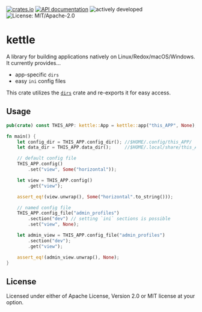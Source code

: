 [![crates.io](https://img.shields.io/crates/v/kettle.svg)](https://crates.io/crates/kettle)
[![API documentation](https://docs.rs/kettle/badge.svg)](https://docs.rs/kettle/)
![actively developed](https://img.shields.io/badge/maintenance-actively--developed-brightgreen.svg)
![License: MIT/Apache-2.0](https://img.shields.io/badge/license-MIT%2FApache--2.0-orange.svg)

# kettle
A library for building applications natively on Linux/Redox/macOS/Windows.
It currently provides...

- app-specific `dirs`
- easy `ini` config files

This crate utilizes the [`dirs`](https://crates.io/crates/dirs) crate and re-exports it for easy access.

## Usage
```rust
pub(crate) const THIS_APP: kettle::App = kettle::app("this_APP", None);

fn main() {
    let config_dir = THIS_APP.config_dir(); //$HOME/.config/this_APP/
    let data_dir = THIS_APP.data_dir();     //$HOME/.local/share/this_APP/

    // default config file
    THIS_APP.config()
        .set("view", Some("horizontal"));

    let view = THIS_APP.config()
        .get("view");

    assert_eq!(view.unwrap(), Some("horizontal".to_string()));

    // named config file
    THIS_APP.config_file("admin_profiles")
        .section("dev") // setting `ini` sections is possible
        .set("view", None);

    let admin_view = THIS_APP.config_file("admin_profiles")
        .section("dev");
        .get("view");

    assert_eq!(admin_view.unwrap(), None);
}
```

## License
Licensed under either of Apache License, Version 2.0 or MIT license at your option.
